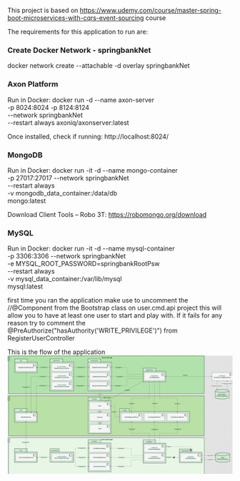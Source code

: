 This project is based on https://www.udemy.com/course/master-spring-boot-microservices-with-cqrs-event-sourcing course

The requirements for this application to run are:

### Create Docker Network - springbankNet

docker network create --attachable -d overlay springbankNet

### Axon Platform

Run in Docker:
docker run -d --name axon-server \
-p 8024:8024 -p 8124:8124 \
--network springbankNet \
--restart always axoniq/axonserver:latest

Once installed, check if running:
http://localhost:8024/

### MongoDB

Run in Docker:
docker run -it -d --name mongo-container \
-p 27017:27017 --network springbankNet \
--restart always \
-v mongodb_data_container:/data/db \
mongo:latest

Download Client Tools – Robo 3T:
https://robomongo.org/download

### MySQL

Run in Docker:
docker run -it -d --name mysql-container \
-p 3306:3306 --network springbankNet \
-e MYSQL_ROOT_PASSWORD=springbankRootPsw \
--restart always \
-v mysql_data_container:/var/lib/mysql  \
mysql:latest

first time you ran the application make use to uncomment the //@Component from the Bootstrap class on user.cmd.api project
this will allow you to have at least one user to start and play with. 
If it fails for any reason try to comment the @PreAuthorize("hasAuthority('WRITE_PRIVILEGE')") from RegisterUserController

This is the flow of the application
![img.png](img.png)



